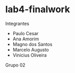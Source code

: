 # lab4-finalwork

Integrantes 

* Paulo Cesar  
* Ana Amorim  
* Magno dos Santos  
* Marcelo Augusto  
* Vinicius Oliveira  


Grupo 02 
